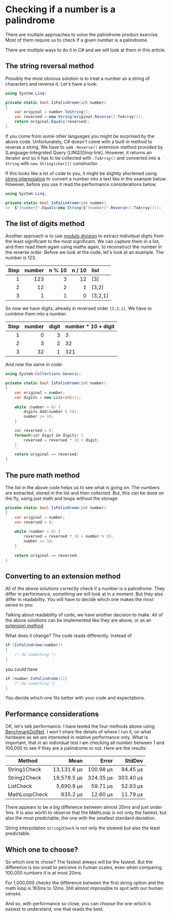 # Checking if a number is a palindrome

There are multiple approaches to solve the palindrome product exercise. 
Most of them require us to check if a given number is a palindrome. 

There are multiple ways to do it in C# and we will look at them in this article. 

## The string reversal method

Possibly the most obvious solution is to treat a number as a string of characters
and reverse it. Let's have a look:

```csharp
using System.Linq;

private static bool IsPalindrome(int number)
{
    var original = number.ToString();
    var reversed = new String(original.Reverse().ToArray());
    return original.Equals(reversed);
}
```

If you come from some other languages you might be surprised by the above code.
Unfortunately, C# doesn't come with a built in method to reverse a string. 
We have to use `.Reverse()` extension method provided by 
[Language-Integrated Query (LINQ)][linq-link]. However, it returns an iterator and so it has to be collected with `.ToArray()` 
and converted into a `String` with `new String(char[])` constructor. 


If this looks like a lot of code to you, it might be slightly shortened using 
[string interpolation][interpolation-link]
to convert a number into a text like in the example below. However, before you use it
read the performance considerations below.

```csharp
using System.Linq;

private static bool IsPalindrome(int number)
=>  $"{number}".Equals(new String($"{number}".Reverse().ToArray()));
```

## The list of digits method

Another approach is to use [modulo division][modulo-division-link]
to extract individual digits from the least significant to the most significant. 
We can capture them in a list, and then read them again using maths again, 
to reconstruct the number in the reverse order. Before we look at the code, 
let's look at an example. The number is 123. 

| Step | number | n % 10 | n / 10 |    list |
|-----:|-------:|-------:|-------:|:--------|
|    1 |    123 |      3 |     12 | [3]     |
|    2 |     12 |      2 |      1 | [3,2]   |
|    3 |      1 |      1 |      0 | [3,2,1] |

So now we have digits, already in reversed order `[3,2,1]`. We have to combine them into a number.

| Step | number | digit | number * 10 + digit |
|-----:|-------:|------:|:--------------------|
|    1 |      0 |     3 | 3                   |
|    2 |      3 |     2 | 32                  |
|    3 |     32 |     1 | 321                 |

And now the same in code:

```csharp
using System.Collections.Generic;

private static bool IsPalindrome(int number)
{ 
    var original = number;
    var digits = new List<int>();
    
    while (number > 0) { 
        digits.Add(number % 10);
        number /= 10;
    }

    var reversed = 0;
    foreach(var digit in digits) {
        reversed = reversed * 10 + digit;
    }
    
    return original == reversed;
}
```

## The pure math method

The list in the above code helps us to see what is going on. 
The numbers are extracted, stored in the list and then collected. 
But, this can be done on the fly, using just math and loops without the storage. 

```csharp
private static bool IsPalindrome(int number)
{ 
    var original = number;
    var reversed = 0;
    
    while (number > 0) { 
        reversed = reversed * 10 + number % 10;
        number /= 10;
    }
    
    return original == reversed;
}
```

## Converting to an extension method
All of the above solutions correctly check if a number is a palindrome. 
They differ in performance, something we will look at in a moment.
But they also differ in readability. You will have to decide which one makes
the most sense to you. 

Talking about readability of code, we have another decision to make. 
All of the above solutions can be implemented like they are above, or 
as an [extension method][extension-methods-link]

What does it change? The code reads differently. Instead of 

```csharp
if (IsPalindrome(number))
{ 
    /* do something */
}
```

you could have

```csharp
if (number.IsPalindrome()){
    /* do something */
}
```

You decide which one fits better with your code and expectations. 


## Performance considerations

OK, let's talk performance. I have tested the four methods above using
[BenchmarkDotNet][benchmark-link]. I won't share the details
of where I run it, on what hardware as we are interested in relative performance only. 
What is important, that in an individual test I am checking all number between 1 and 100,000
to see if they are a palindrome or not. Here are the results:


|        Method |        Mean |     Error |    StdDev |
|-------------- |------------:|----------:|----------:|
|  String1Check | 13,131.6 μs | 100.98 μs |  94.45 μs |
|  String2Check | 19,578.5 μs | 324.35 μs | 303.40 μs |
|     ListCheck |  5,690.9 μs |  59.71 μs |  52.93 μs |
| MathLoopCheck |    935.2 μs |  12.60 μs |  11.79 μs |

There appears to be a big difference between almost 20ms and just under 1ms. 
It is also worth to observe that the MathLoop is not only the fastest, but also
the most predictable, the one with the smallest standard deviation. 

String interpolation `String2Check` is not only the slowest but also the least predictable. 

## Which one to choose?

So which one to chose? The fastest always will be the fastest. But the difference is too small
to perceive in human scales, even when comparing 100,000 numbers it is at most 20ms. 

For 1,000,000 checks  the difference between the first string option and the math loop is 163ms to 12ms. 
Still almost impossible to spot with our human senses. 

And so, with performance so close, you can choose the one which is easiest to understand,
one that reads the best. 

[benchmark-link]: https://benchmarkdotnet.org/
[extension-methods-link]: https://learn.microsoft.com/en-us/dotnet/csharp/programming-guide/classes-and-structs/extension-methods
[interpolation-link]: https://learn.microsoft.com/en-us/dotnet/csharp/tutorials/string-interpolation
[linq-linl]: https://learn.microsoft.com/en-us/dotnet/csharp/programming-guide/concepts/linq/
[modulo-division-link]: https://en.wikipedia.org/wiki/Modulo